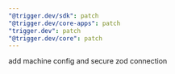 ```yaml
---
"@trigger.dev/sdk": patch
"@trigger.dev/core-apps": patch
"trigger.dev": patch
"@trigger.dev/core": patch
---
```


add machine config and secure zod connection
